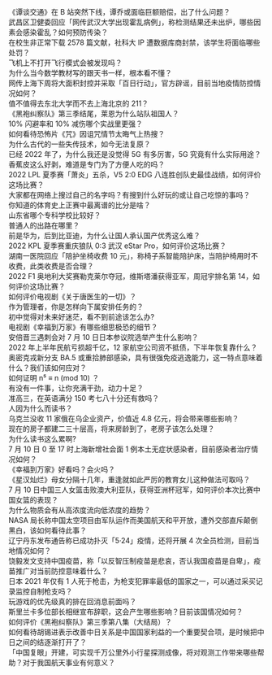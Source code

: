 《谭谈交通》在 B 站突然下线，谭乔或面临巨额赔偿，出了什么问题？  
武昌区卫健委回应「网传武汉大学出现霍乱病例」，称检测结果还未出炉，哪些因素会感染霍乱？如何预防传染？  
在校生非正常下载 2578 篇文献，社科大 IP 遭数据库商封禁，该学生将面临哪些处罚？  
飞机上不打开飞行模式会被发现吗？  
为什么当今数学教材写的跟天书一样，根本看不懂？  
网传上海下周将大面积封控并采取「百日行动」，官方辟谣，目前当地疫情防控情况如何？  
值不值得去东北大学而不去上海北京的 211？  
《黑袍纠察队》第三季结尾，莱恩为什么站队祖国人？  
10% 闪避率和 10% 减伤哪个实战里更强？  
如何看待恐怖片《咒》因诅咒情节太晦气上热搜？  
为什么古代的一些失传技术，如今无法复原？  
已经 2022 年了，为什么我还是没觉得 5G 有多厉害，5G 究竟有什么实际用途？  
香蕉皮这么好剥，难道是专门为了方便人吃的吗？  
2022 LPL 夏季赛「萧炎」五杀，V5 2:0 EDG 八连胜创队史最佳战绩，如何评价这场比赛？  
大家都在网络上搜过自己的名字吗？有搜到什么好玩的或让自己吃惊的事吗？  
你知道的体育史上正赛中最离谱的比分是啥？  
山东省哪个专科学校比较好？  
普通人的出路在哪里？  
前是华为，后到比亚迪，为什么让国人承认国产优秀这么难？  
2022 KPL 夏季赛重庆狼队 0:3 武汉 eStar Pro，如何评价这场比赛？  
湖南一医院回应「陪护坐椅收费 10 元」，称椅子系智能陪护床，当陪护椅用时不收费，此类收费是否合理？  
2022 F1 奥地利大奖赛勒克莱尔夺冠，维斯塔潘获得亚军，周冠宇排名第 14，如何评价这场比赛？  
如何评价电视剧《关于唐医生的一切》？  
作为管理者，你是怎样向下属安排任务的？  
初中觉得对未来好迷茫，看不到前途该怎么办?  
电视剧《幸福到万家》有哪些细思极恐的细节？  
安倍晋三遇刺会对 7 月 10 日日本参议院选举产生什么影响？  
2022 年上半年民航亏损超千亿，12 家航空公司资不抵债，下半年恢复靠什么？  
奥密克戎新分支 BA.5 或重拾肺部感染，具有很强免疫逃逸能力，这一特点意味着什么？我们该如何应对？  
如何证明 n⁵ ≡ n (mod 10) ？  
有没有一件事，让你充满干劲，动力十足？  
准高三，在英语满分 150 考七八十分还有救吗？  
人因为什么而读书？  
乌克兰没收 11 家俄在乌企业资产，价值近 4.8 亿元，将会带来哪些影响？  
现在的房子都建二三十层高，将来房龄到了，老房子该怎么处理？  
为什么读书这么累啊?  
7 月 10 日 0 至 17 时上海新增社会面 1 例本土无症状感染者，目前感染者治疗情况如何？  
《幸福到万家》好看吗？会火吗？  
《星汉灿烂》母女分隔十几年，重逢就如此严厉的教育女儿这种做法可取吗？  
7 月 10 日中国三人女篮击败澳大利亚队，获得亚洲杯冠军，如何评价本次比赛中国女篮的表现？  
为什么物质会有从高浓度流向低浓度的趋势？  
NASA 局长称中国太空项目由军队运作而美国航天和平开放，遭外交部直斥颠倒黑白，该如何看待此事？  
辽宁丹东发布通告称已成功扑灭「5·24」疫情，还将开展 4 次全员检测，目前当地情况如何？  
饶毅发文支持中国疫苗，称「以反智压制疫苗是悲哀，否认我国疫苗是自卑」，疫苗推广对当前防控意味着什么？  
日本 2021 年仅有 1 人死于枪击，为枪支犯罪率最低的国家之一，可以通过采买记录监控自制枪支吗？  
玩游戏的优先级真的排在回消息前面吗？  
斯里兰卡多位部长相继宣布辞职，这会产生哪些影响？目前该国情况如何？  
如何评价《黑袍纠察队》第三季第八集（大结局）？  
如何看待胡锡进表示改善中日关系是中国国家利益的一个重要契合项，是时候把中日之间的结逐渐打开了？  
「中国复眼」开建，可实现千万公里外小行星探测成像，将对观测工作带来哪些帮助？对于我国航天事业有何意义？  
